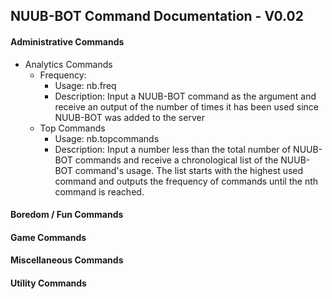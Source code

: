 ## NUUB-BOT Command Documentation - V0.02

#### Administrative Commands
* Analytics Commands
  * Frequency: 
      * Usage: nb.freq <any NUUB-BOT command>
      * Description: Input a NUUB-BOT command as the argument and receive an output of the number of times it has been used since NUUB-BOT was added to the server
  * Top Commands
      * Usage: nb.topcommands <n>
      * Description: Input a number less than the total number of NUUB-BOT commands and receive a chronological list of the NUUB-BOT command's usage. The list starts with the highest used command and outputs the frequency of commands until the nth command is reached.

#### Boredom / Fun Commands



#### Game Commands



#### Miscellaneous Commands



#### Utility Commands
